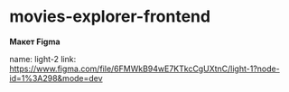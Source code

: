 # movies-explorer-frontend

**Макет Figma**

name: light-2
link: https://www.figma.com/file/6FMWkB94wE7KTkcCgUXtnC/light-1?node-id=1%3A298&mode=dev
